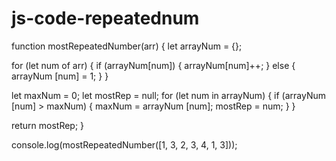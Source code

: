 # js-code-repeatednum
function mostRepeatedNumber(arr) {
  let arrayNum = {};

  
  for (let num of arr) {
    if (arrayNum[num]) {
      arrayNum[num]++;
    } else {
      arrayNum [num] = 1;
    }
  }

  let maxNum = 0;
  let mostRep = null;
  for (let num in arrayNum) {
    if (arrayNum [num] > maxNum) {
      maxNum = arrayNum [num];
      mostRep = num;
    }
  }

  return mostRep;
}

console.log(mostRepeatedNumber([1, 3, 2, 3, 4, 1, 3]));
